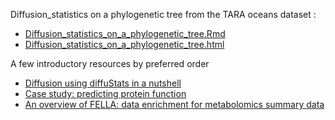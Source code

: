  Diffusion_statistics on a phylogenetic tree from the TARA oceans dataset :

* [ Diffusion_statistics_on_a_phylogenetic_tree.Rmd ](https://github.com/sib-swiss/summer-school-multiomics-data-analysis-and-integration/edit/master/topic_3/2-Diffusion-Statistics/Diffusion_statistics_on_a_phylogenetic_tree.Rmd )
* [ Diffusion_statistics_on_a_phylogenetic_tree.html ](https://github.com/sib-swiss/summer-school-multiomics-data-analysis-and-integration/edit/master/topic_3/2-Diffusion-Statistics/Diffusion_statistics_on_a_phylogenetic_tree.html ) 

A few introductory resources by preferred order

* [ Diffusion using diffuStats in a nutshell ](https://www.bioconductor.org/packages/release/bioc/vignettes/diffuStats/inst/doc/intro.html )
* [ Case study: predicting protein function ]( https://www.bioconductor.org/packages/release/bioc/vignettes/diffuStats/inst/doc/diffuStats.pdf )
* [ An overview of FELLA: data enrichment for metabolomics summary data ]( https://www.bioconductor.org/packages/release/bioc/vignettes/FELLA/inst/doc/quickstart.html )
